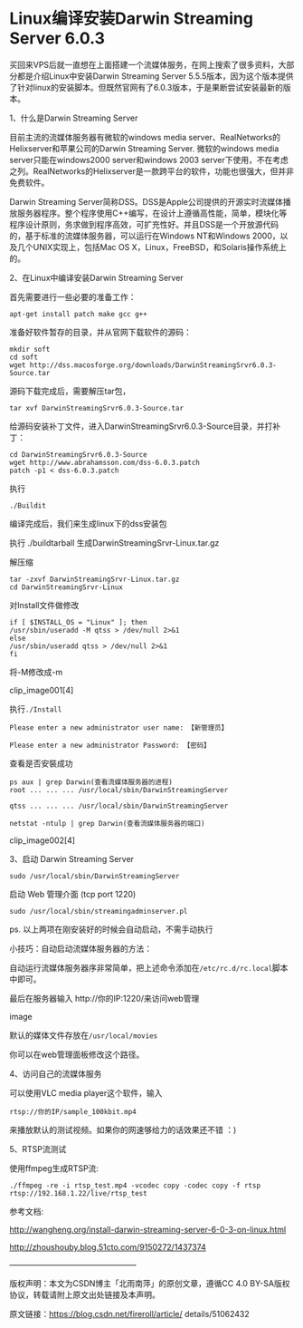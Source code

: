 
# Linux编译安装Darwin Streaming Server 6.0.3 #

买回来VPS后就一直想在上面搭建一个流媒体服务，在网上搜索了很多资料，大部分都是介绍Linux中安装Darwin Streaming Server 5.5.5版本，因为这个版本提供了针对linux的安装脚本。但既然官网有了6.0.3版本，于是果断尝试安装最新的版本。

1、什么是Darwin Streaming Server

目前主流的流媒体服务器有微软的windows media server、RealNetworks的Helixserver和苹果公司的Darwin Streaming Server. 微软的windows media server只能在windows2000 server和windows 2003 server下使用，不在考虑之列。RealNetworks的Helixserver是一款跨平台的软件，功能也很强大，但并非免费软件。

Darwin Streaming Server简称DSS。DSS是Apple公司提供的开源实时流媒体播放服务器程序。整个程序使用C++编写，在设计上遵循高性能，简单，模块化等程序设计原则，务求做到程序高效，可扩充性好。并且DSS是一个开放源代码的，基于标准的流媒体服务器，可以运行在Windows NT和Windows 2000，以及几个UNIX实现上，包括Mac OS X，Linux，FreeBSD，和Solaris操作系统上的。

2、在Linux中编译安装Darwin Streaming Server

首先需要进行一些必要的准备工作：

    apt-get install patch make gcc g++ 

准备好软件暂存的目录，并从官网下载软件的源码：

    mkdir soft
    cd soft
    wget http://dss.macosforge.org/downloads/DarwinStreamingSrvr6.0.3-Source.tar

源码下载完成后，需要解压tar包，

    tar xvf DarwinStreamingSrvr6.0.3-Source.tar

给源码安装补丁文件，进入DarwinStreamingSrvr6.0.3-Source目录，并打补丁：

 

    cd DarwinStreamingSrvr6.0.3-Source
    wget http://www.abrahamsson.com/dss-6.0.3.patch
    patch -p1 < dss-6.0.3.patch  

执行

    ./Buildit 

编译完成后，我们来生成linux下的dss安装包

执行 ./buildtarball 
生成DarwinStreamingSrvr-Linux.tar.gz

解压缩

    tar -zxvf DarwinStreamingSrvr-Linux.tar.gz 
    cd DarwinStreamingSrvr-Linux 

对Install文件做修改

    if [ $INSTALL_OS = "Linux" ]; then 
    /usr/sbin/useradd -M qtss > /dev/null 2>&1 
    else 
    /usr/sbin/useradd qtss > /dev/null 2>&1 
    fi

将-M修改成-m

clip_image001[4]

执行`./Install `

    Please enter a new administrator user name: 【新管理员】
    
    Please enter a new administrator Password: 【密码】

查看是否安裝成功

    ps aux | grep Darwin(查看流媒体服务器的进程) 
    root ... ... ... /usr/local/sbin/DarwinStreamingServer
    
    qtss ... ... ... /usr/local/sbin/DarwinStreamingServer
    
    netstat -ntulp | grep Darwin(查看流媒体服务器的端口)
    
 clip_image002[4]

3、启动 Darwin Streaming Server

    sudo /usr/local/sbin/DarwinStreamingServer

启动 Web 管理介面 (tcp port 1220)

    sudo /usr/local/sbin/streamingadminserver.pl

ps. 以上两项在刚安装好的时候会自动启动，不需手动执行

小技巧：自动启动流媒体服务器的方法：

自动运行流媒体服务器序非常简单，把上述命令添加在`/etc/rc.d/rc.local`脚本中即可。

最后在服务器输入 http://你的IP:1220/来访问web管理

image

默认的媒体文件存放在`/usr/local/movies`

你可以在web管理面板修改这个路径。

4、访问自己的流媒体服务

可以使用VLC media player这个软件，输入

	rtsp://你的IP/sample_100kbit.mp4

来播放默认的测试视频。如果你的网速够给力的话效果还不错 ：)

5、RTSP流测试

使用ffmpeg生成RTSP流:

	./ffmpeg -re -i rtsp_test.mp4 -vcodec copy -codec copy -f rtsp rtsp://192.168.1.22/live/rtsp_test

参考文档:

http://wangheng.org/install-darwin-streaming-server-6-0-3-on-linux.html

http://zhoushouby.blog.51cto.com/9150272/1437374

————————————————

版权声明：本文为CSDN博主「北雨南萍」的原创文章，遵循CC 4.0 BY-SA版权协议，转载请附上原文出处链接及本声明。

原文链接：https://blog.csdn.net/fireroll/article/
details/51062432
